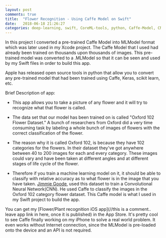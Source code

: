 ```yaml
---
layout: post
comments: true
title:  "Flower Recognition - Using Caffe Model on Swift"
date:   2018-06-18 21:26:27
categories: deep-learning, swift, CoreML-tools, python, Caffe-Model, CNN, MLModel, IOS, mobile, AI
---
```


In this project I converted a pre-trained Caffe Model into MLModel format which was later used in my Xcode project.
The Caffe Model that I used had already been trained on thousands upon thousands of images. This pre-trained model was converted to a .MLModel so that it can be seen and used by my Swift files in order to build this app.

Apple has released open source tools in python that allow you to convert any pre-trained model that had been trained using Caffe, Keras, scikit learn, etc.

Brief Description of app:

* This app allows you to take a picture of any flower and it will try to recognize what that flower is called.

* The data set that our model has been trained on is called "Oxford 102 Flower Dataset."
A bunch of researchers from Oxford did a very time consuming task by labeling a whole bunch of images of flowers with the correct classification of the flower.

* The reason why it is called Oxford 102, is because they have 102 categories for the flowers.
In their dataset they've got anywhere between 40 to 200 images for each and every category.
These images could vary and have been taken at different angles and at different stages of life cycle of the flower.

* Therefore if you train a machine learning model on it, it should be able to classify with relative accuracy as to what flower is in the image that you have taken. [Jimmie Goode](https://github.com/jimgoo/caffe-oxford102), used this dataset to train a Convolutional Neural Network(CNN). He used Caffe to classify the images in the Oxford 102 category flower dataset. 
This Caffe model is what I used in my Swift project to build the app.

You can get my [Flower/Plant recognition iOS app](//this is a comment.. leave app link in here, once it is published) in the App Store.
It's pretty cool to see Caffe finally working on my iPhone to solve a real world problem. It even works without Internet connection, since the MLModel is pre-loaded onto the device and an API is not required.
